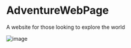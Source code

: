 # AdventureWebPage
A website for those looking to explore the world 

![image](https://user-images.githubusercontent.com/73062879/147362768-cfe7fa12-8ec9-4eeb-8be6-7dde1896dd6f.png)
